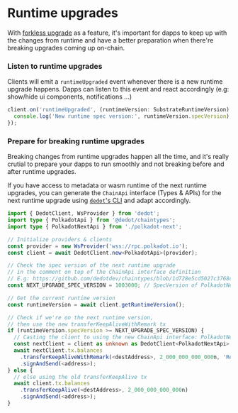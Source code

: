 # Runtime upgrades

With [forkless upgrade](https://wiki.polkadot.network/docs/learn-runtime-upgrades#forkless-upgrades) as a feature, it's important for dapps to keep up with the changes from runtime and have a better preparation when there're breaking upgrades coming up on-chain.

### Listen to runtime upgrades

Clients will emit a `runtimeUpgraded` event whenever there is a new runtime upgrade happens. Dapps can listen to this event and react accordingly (e.g: show/hide ui components, notifications ...)

```typescript
client.on('runtimeUpgraded', (runtimeVersion: SubstrateRuntimeVersion) => {
  console.log('New runtime spec version:', runtimeVersion.specVersion);
});
```

### Prepare for breaking runtime upgrades

Breaking changes from runtime upgrades happen all the time, and it's really crutial to prepare your dapps to run smoothly and not breaking before and after runtime upgrades.

If you have access to metadata or wasm runtime of the next runtime upgrades, you can generate the `ChainApi` interface (Types & APIs) for the next runtime upgrade using [`dedot`'s CLI](cli.md#dedot-chaintypes) and adapt accordingly.

```typescript
import { DedotClient, WsProvider } from 'dedot';
import type { PolkadotApi } from '@dedot/chaintypes';
import type { PolkadotNextApi } from './polkadot-next';

// Initialize providers & clients
const provider = new WsProvider('wss://rpc.polkadot.io');
const client = await DedotClient.new<PolkadotApi>(provider);

// Check the spec version of the next runtime upgrade 
// in the comment on top of the ChainApi interface definition
// E.g: https://github.com/dedotdev/chaintypes/blob/1d728e5cd5027c3768c79f6c6f230682337c997e/packages/chaintypes/src/polkadot/index.d.ts#L26
const NEXT_UPGRADE_SPEC_VERSION = 1003000; // SpecVersion of PolkadotNextApi

// Get the current runtime version
const runtimeVersion = await client.getRuntimeVersion();

// Check if we're on the next runtime version, 
// then use the new transferKeepAliveWithRemark tx
if (runtimeVersion.specVersion >= NEXT_UPGRADE_SPEC_VERSION) {
  // Casting the client to using the new ChainApi interface: PolkadotNextApi
  const nextClient = client as unknown as DedotClient<PolkadotNextApi>;
  await nextClient.tx.balances
    .transferKeepAliveWithRemark(<destAddress>, 2_000_000_000_000n, 'Remark!')
    .signAndSend(<address>);    
} else {
  // else using the old transferKeepAlive tx
  await client.tx.balances
    .transferKeepAlive(<destAddress>, 2_000_000_000_000n)
    .signAndSend(<address>);
}
```

